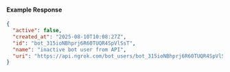 <!-- Code generated for API Clients. DO NOT EDIT. -->

#### Example Response

```json
{
  "active": false,
  "created_at": "2025-08-10T10:08:27Z",
  "id": "bot_315ioNBhprj6R60TUQR4SpVlSsT",
  "name": "inactive bot user from API",
  "uri": "https://api.ngrok.com/bot_users/bot_315ioNBhprj6R60TUQR4SpVlSsT"
}
```
